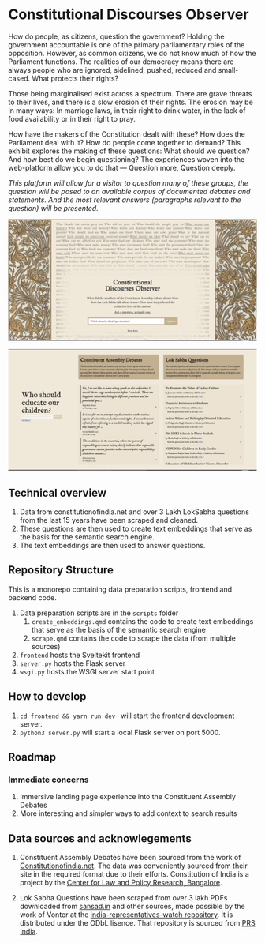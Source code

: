 # Constitutional Discourses Observer

How do people, as citizens, question the government? Holding the government accountable is one of the primary parliamentary roles of the opposition. However, as common citizens, we do not know much of how the Parliament functions. The realities of our democracy means there are always people who are ignored, sidelined, pushed, reduced and small-cased. What protects their rights?

Those being marginalised exist across a spectrum. There are grave threats to their lives, and there is a slow erosion of their rights. The erosion may be in many ways: In marriage laws, in their right to drink water, in the lack of food availability or in their right to pray.

How have the makers of the Constitution dealt with these? How does the Parliament deal with it? How do people come together to demand? This exhibit explores the making of these questions: What should we question? And how best do we begin questioning? The experiences woven into the web-platform allow you to do that — Question more, Question deeply.

_This platform will allow for a visitor to question many of these groups, the question will be posed to an available corpus of documented debates and statements. And the most relevant answers (paragraphs relevant to the question) will be presented._

![Homepage](./assets/homepage.png)

![View of search results](./assets/resultspage.png)

## Technical overview

1. Data from constitutionofindia.net and over 3 Lakh LokSabha questions from the last 15 years have been scraped and cleaned.
2. These questions are then used to create text embeddings that serve as the basis for the semantic search engine.
3. The text embeddings are then used to answer questions.

## Repository Structure

This is a monorepo containing data preparation scripts, frontend and backend code.

1. Data preparation scripts are in the `scripts` folder
   1. `create_embeddings.qmd` contains the code to create text embeddings that serve as the basis of the semantic search engine
   2. `scrape.qmd` contains the code to scrape the data (from multiple sources)
2. `frontend` hosts the Sveltekit frontend
3. `server.py` hosts the Flask server
4. `wsgi.py` hosts the WSGI server start point

## How to develop

1. `cd frontend && yarn run dev ` will start the frontend development server.
2. `python3 server.py` will start a local Flask server on port 5000.

## Roadmap

### Immediate concerns

1. Immersive landing page experience into the Constituent Assembly Debates
2. More interesting and simpler ways to add context to search results

## Data sources and acknowlegements

1. Constituent Assembly Debates have been sourced from the work of [Constitutionofindia.net](https://www.constitutionofindia.net/). The data was conveniently sourced from their site in the required format due to their efforts. Constitution of India is a project by the [Center for Law and Policy Research, Bangalore](https://clpr.org.in).

2. Lok Sabha Questions have been scraped from over 3 lakh PDFs downloaded from [sansad.in](sansad.in) and other sources, made possible by the work of Vonter at the [india-representatives-watch repository](https://github.com/Vonter/india-representatives-activity/). It is distributed under the ODbL lisence. That repository is sourced from [PRS India](https://prsindia.org).
